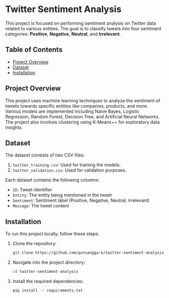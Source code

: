 # Twitter Sentiment Analysis

This project is focused on performing sentiment analysis on Twitter data related to various entities. The goal is to classify tweets into four sentiment categories: **Positive**, **Negative**, **Neutral**, and **Irrelevant**. 

## Table of Contents
- [Project Overview](#project-overview)
- [Dataset](#dataset)
- [Installation](#installation)

## Project Overview
This project uses machine learning techniques to analyze the sentiment of tweets towards specific entities like companies, products, and more. Various models are implemented including Naive Bayes, Logistic Regression, Random Forest, Decision Tree, and Artificial Neural Networks. The project also involves clustering using K-Means++ for exploratory data insights.

## Dataset
The dataset consists of two CSV files:
1. `twitter_training.csv`: Used for training the models.
2. `twitter_validation.csv`: Used for validation purposes.

Each dataset contains the following columns:
- `ID`: Tweet identifier
- `Entity`: The entity being mentioned in the tweet
- `Sentiment`: Sentiment label (Positive, Negative, Neutral, Irrelevant)
- `Message`: The tweet content

## Installation
To run this project locally, follow these steps:

1. Clone the repository:
    ```bash
    git clone https://github.com/putuangga-k/twitter-sentiment-analysis.git
    ```
   
2. Navigate into the project directory:
    ```bash
    cd twitter-sentiment-analysis
    ```

3. Install the required dependencies:
    ```bash
    pip install -r requirements.txt
    ```
